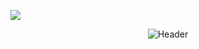 ![](https://komarev.com/ghpvc/?username=RocketReact&color=blue&style=flat)

<div align="center">
  <img src="data:image/svg+xml;base64,[BASE64_ENCODED_SVG]" alt="Header"/>
</div>
<!--
**RocketReact/RocketReact** is a ✨ _special_ ✨ repository because its `README.md` (this file) appears on your GitHub profile.

Here are some ideas to get you started:

- 🔭 I’m currently working on ...
- 🌱 I’m currently learning ...
- 👯 I’m looking to collaborate on ...
- 🤔 I’m looking for help with ...
- 💬 Ask me about ...
- 📫 How to reach me: ...
- 😄 Pronouns: ...
- ⚡ Fun fact: ...
-->
<div align="center">
  <img src="https://github-readme-stats.vercel.app/api?username=RocketReact&show_icons=true&theme=tokyonight" alt="GitHub Stats"/>
</div>

<div align="center">
  <img src="https://github-readme-stats.vercel.app/api/top-langs/?username=RocketReact&layout=compact&theme=tokyonight" alt="Top Languages"/>
</div>
